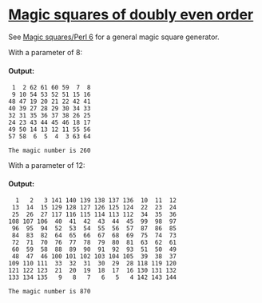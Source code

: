 [1]: http://rosettacode.org/wiki/Magic_squares_of_doubly_even_order

# [Magic squares of doubly even order][1]

See [Magic squares/Perl 6](http://rosettacode.org/wiki/Magic_squares/Perl_6) for a general magic square generator.



With a parameter of 8:


#### Output:
```
 1  2 62 61 60 59  7  8
 9 10 54 53 52 51 15 16
48 47 19 20 21 22 42 41
40 39 27 28 29 30 34 33
32 31 35 36 37 38 26 25
24 23 43 44 45 46 18 17
49 50 14 13 12 11 55 56
57 58  6  5  4  3 63 64

The magic number is 260
```


With a parameter of 12:


#### Output:
```
  1   2   3 141 140 139 138 137 136  10  11  12
 13  14  15 129 128 127 126 125 124  22  23  24
 25  26  27 117 116 115 114 113 112  34  35  36
108 107 106  40  41  42  43  44  45  99  98  97
 96  95  94  52  53  54  55  56  57  87  86  85
 84  83  82  64  65  66  67  68  69  75  74  73
 72  71  70  76  77  78  79  80  81  63  62  61
 60  59  58  88  89  90  91  92  93  51  50  49
 48  47  46 100 101 102 103 104 105  39  38  37
109 110 111  33  32  31  30  29  28 118 119 120
121 122 123  21  20  19  18  17  16 130 131 132
133 134 135   9   8   7   6   5   4 142 143 144

The magic number is 870
```